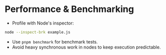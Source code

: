 # Performance & Benchmarking

- Profile with Node's inspector:

```bash
node --inspect-brk example.js
```

- Use `pnpm benchmark` for benchmark tests.
- Avoid heavy synchronous work in nodes to keep execution predictable.
